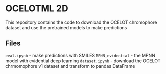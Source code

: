 # OCELOTML 2D
This repository contains the code to download the OCELOT chromophore dataset and use the pretrained models to make predictions

## Files
`eval.ipynb` - make predictions with SMILES
`MPNN_evidential` - the MPNN model with evidential deep learning
`dataset.ipynb` - download the OCELOT chrmomophore v1 dataset and transform to pandas DataFrame
